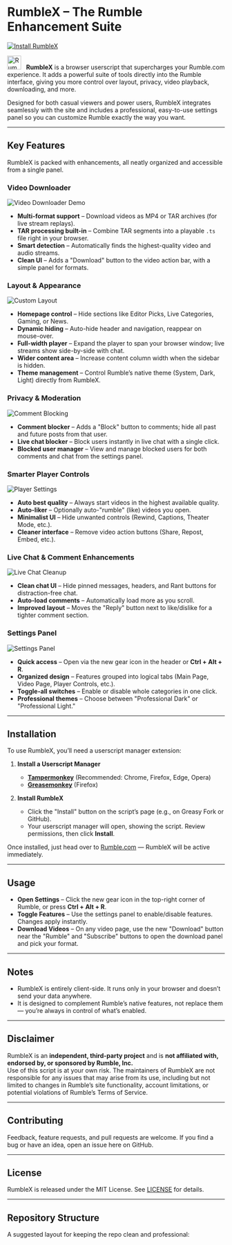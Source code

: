 # RumbleX – The Rumble Enhancement Suite

[![Install RumbleX](https://img.shields.io/badge/Install%20RumbleX-Userscript-brightgreen?style=for-the-badge&logo=greasemonkey)](https://github.com/SysAdminDoc/RumbleX/raw/refs/heads/main/RumbleX.user.js)

<img src="https://rumble.com/i/favicon-v4.png" alt="RumbleX Logo" width="32"> &nbsp; **RumbleX** is a browser userscript that supercharges your Rumble.com experience. It adds a powerful suite of tools directly into the Rumble interface, giving you more control over layout, privacy, video playback, downloading, and more.

Designed for both casual viewers and power users, RumbleX integrates seamlessly with the site and includes a professional, easy-to-use settings panel so you can customize Rumble exactly the way you want.

---

## Key Features

RumbleX is packed with enhancements, all neatly organized and accessible from a single panel.

### Video Downloader
![Video Downloader Demo](docs/gifs/downloader.gif)

- **Multi-format support** – Download videos as MP4 or TAR archives (for live stream replays).  
- **TAR processing built-in** – Combine TAR segments into a playable `.ts` file right in your browser.  
- **Smart detection** – Automatically finds the highest-quality video and audio streams.  
- **Clean UI** – Adds a "Download" button to the video action bar, with a simple panel for formats.

### Layout & Appearance
![Custom Layout](docs/images/layout-example.png)

- **Homepage control** – Hide sections like Editor Picks, Live Categories, Gaming, or News.  
- **Dynamic hiding** – Auto-hide header and navigation, reappear on mouse-over.  
- **Full-width player** – Expand the player to span your browser window; live streams show side-by-side with chat.  
- **Wider content area** – Increase content column width when the sidebar is hidden.  
- **Theme management** – Control Rumble’s native theme (System, Dark, Light) directly from RumbleX.

### Privacy & Moderation
![Comment Blocking](docs/gifs/comment-block.gif)

- **Comment blocker** – Adds a "Block" button to comments; hide all past and future posts from that user.  
- **Live chat blocker** – Block users instantly in live chat with a single click.  
- **Blocked user manager** – View and manage blocked users for both comments and chat from the settings panel.

### Smarter Player Controls
![Player Settings](docs/images/player-controls.png)

- **Auto best quality** – Always start videos in the highest available quality.  
- **Auto-liker** – Optionally auto-"rumble" (like) videos you open.  
- **Minimalist UI** – Hide unwanted controls (Rewind, Captions, Theater Mode, etc.).  
- **Cleaner interface** – Remove video action buttons (Share, Repost, Embed, etc.).

### Live Chat & Comment Enhancements
![Live Chat Cleanup](docs/gifs/live-chat-clean.gif)

- **Clean chat UI** – Hide pinned messages, headers, and Rant buttons for distraction-free chat.  
- **Auto-load comments** – Automatically load more as you scroll.  
- **Improved layout** – Moves the "Reply" button next to like/dislike for a tighter comment section.

### Settings Panel
![Settings Panel](docs/images/settings-panel.png)

- **Quick access** – Open via the new gear icon in the header or **Ctrl + Alt + R**.  
- **Organized design** – Features grouped into logical tabs (Main Page, Video Page, Player Controls, etc.).  
- **Toggle-all switches** – Enable or disable whole categories in one click.  
- **Professional themes** – Choose between "Professional Dark" or "Professional Light."

---

## Installation

To use RumbleX, you’ll need a userscript manager extension:

1. **Install a Userscript Manager**  
   - [**Tampermonkey**](https://www.tampermonkey.net/) (Recommended: Chrome, Firefox, Edge, Opera)  
   - [**Greasemonkey**](https://addons.mozilla.org/en-US/firefox/addon/greasemonkey/) (Firefox)

2. **Install RumbleX**  
   - Click the "Install" button on the script’s page (e.g., on Greasy Fork or GitHub).  
   - Your userscript manager will open, showing the script. Review permissions, then click **Install**.  

Once installed, just head over to [Rumble.com](https://rumble.com) — RumbleX will be active immediately.

---

## Usage

- **Open Settings** – Click the new gear icon in the top-right corner of Rumble, or press **Ctrl + Alt + R**.  
- **Toggle Features** – Use the settings panel to enable/disable features. Changes apply instantly.  
- **Download Videos** – On any video page, use the new "Download" button near the "Rumble" and "Subscribe" buttons to open the download panel and pick your format.

---

## Notes

- RumbleX is entirely client-side. It runs only in your browser and doesn’t send your data anywhere.  
- It is designed to complement Rumble’s native features, not replace them — you’re always in control of what’s enabled.  

---

## Disclaimer

RumbleX is an **independent, third-party project** and is **not affiliated with, endorsed by, or sponsored by Rumble, Inc.**  
Use of this script is at your own risk. The maintainers of RumbleX are not responsible for any issues that may arise from its use, including but not limited to changes in Rumble’s site functionality, account limitations, or potential violations of Rumble’s Terms of Service.

---

## Contributing

Feedback, feature requests, and pull requests are welcome. If you find a bug or have an idea, open an issue here on GitHub.  

---

## License

RumbleX is released under the MIT License. See [LICENSE](LICENSE) for details.

---

## Repository Structure

A suggested layout for keeping the repo clean and professional:

